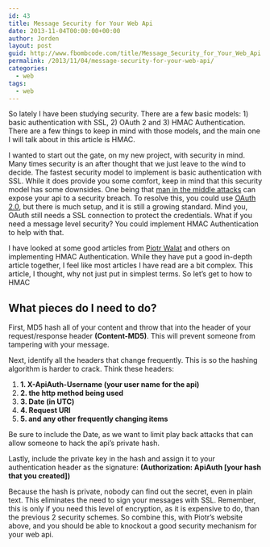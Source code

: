 ```yaml
---
id: 43
title: Message Security for Your Web Api
date: 2013-11-04T00:00:00+00:00
author: Jorden
layout: post
guid: http://www.fbombcode.com/title/Message_Security_for_Your_Web_Api
permalink: /2013/11/04/message-security-for-your-web-api/
categories:
  - web
tags:
  - web
---
```

 <p> So lately I have been studying security. There are a few basic models: 1) basic authentication with SSL, 2) OAuth 2 and 3) HMAC Authentication. There are a few things to keep in mind with those models, and the main one I will talk about in this article is HMAC. </p> <p> I wanted to start out the gate, on my new project, with security in mind. Many times security is an after thought that we just leave to the wind to decide. The fastest security model to implement is basic authentication with SSL. While it does provide you some comfort, keep in mind that this security model has some downsides. One being that <a href="http://en.wikipedia.org/wiki/Man-in-the-middle_attack">man in the middle attacks</a> can expose your api to a security breach. To resolve this, you could use <a href="http://en.wikipedia.org/wiki/OAuth">OAuth 2.0</a>, but there is much setup, and it is still a growing standard. Mind you, OAuth still needs a SSL connection to protect the credentials. What if you need a message level security? You could implement HMAC Authentication to help with that. </p> <p> I have looked at some good articles from <a href="http://www.piotrwalat.net/hmac-authentication-in-asp-net-web-api/">Piotr Walat</a> and others on implementing HMAC Authentication. While they have put a good in-depth article together, I feel like most articles I have read are a bit complex. This article, I thought, why not just put in simplest terms. So let&#8217;s get to how to HMAC </p> <h2> What pieces do I need to do? </h2> <p> First, MD5 hash all of your content and throw that into the header of your request/response header <strong>(Content-MD5)</strong>. This will prevent someone from tampering with your message. </p> <p> Next, identify all the headers that change frequently. This is so the hashing algorithm is harder to crack. Think these headers: <ol> <li><strong>1. X-ApiAuth-Username (your user name for the api)</strong></li> <li><strong>2. the http method being used</strong></li> <li><strong>3. Date (in UTC)</strong></li> <li><strong>4. Request URI</strong></li> <li><strong>5. and any other frequently changing items</strong></li> </ol> Be sure to include the Date, as we want to limit play back attacks that can allow someone to hack the api&#8217;s private hash. </p> <p> Lastly, include the private key in the hash and assign it to your authentication header as the signature: <strong>(Authorization: ApiAuth [your hash that you created])</strong> </p> <p> Because the hash is private, nobody can find out the secret, even in plain text. This eliminates the need to sign your messages with SSL. Remember, this is only if you need this level of encryption, as it is expensive to do, than the previous 2 security schemes. So combine this, with Piotr&#8217;s website above, and you should be able to knockout a good security mechanism for your web api. </p>